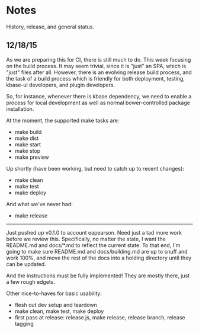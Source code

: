 # Notes

History, release, and general status.

## 12/18/15
As we are preparing this for CI, there is still much to do. This week focusing on the build process. It may seem trivial, since it is "just" an SPA, which is "just" files after all. However, there is an evolving release build process, and the task of a build process which is friendly for both deployment, testing, kbase-ui developers, and plugin developers. 

So, for instance, whenever there is kbase dependency, we need to enable a process for local development as well as normal bower-controlled package installation.

At the moment, the supported make tasks are:

- make build
- make dist
- make start
- make stop
- make preview

Up shortly (have been working, but need to catch up to recent changes):

- make clean
- make test
- make deploy

And what we've never had:

- make release

---

Just pushed up v0.1.0 to account eapearson. Need just a tad more work before we review this. 
Specifically, no matter the state, I want the README.md and docs/*.md to reflect the current state. To that end, I'm going to make sure README.md and docs/building.md are up to snuff and work 100%, and move the rest of the docs into a holding directory until they can be updated.

And the instructions must be fully implemented! They are mostly there, just a few rough edgets.

Other nice-to-haves for basic usability:

- flesh out dev setup and teardown
- make clean, make test, make deploy
- first pass at release: release.js, make release, release branch, release tagging